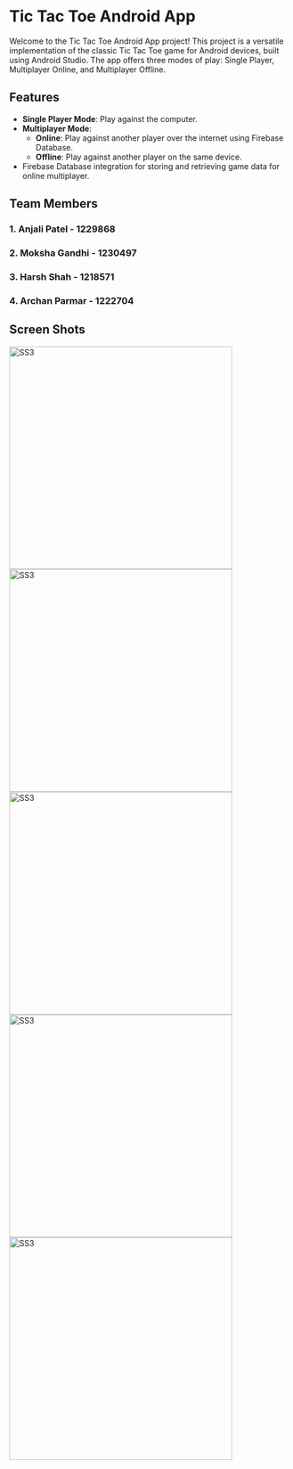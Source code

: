 # Tic Tac Toe Android App

Welcome to the Tic Tac Toe Android App project! This project is a versatile implementation of the classic Tic Tac Toe game for Android devices, built using Android Studio. The app offers three modes of play: Single Player, Multiplayer Online, and Multiplayer Offline.

## Features

- **Single Player Mode**: Play against the computer.
- **Multiplayer Mode**:
  - **Online**: Play against another player over the internet using Firebase Database.
  - **Offline**: Play against another player on the same device.
- Firebase Database integration for storing and retrieving game data for online multiplayer.

## Team Members
### 1. Anjali Patel - 1229868
### 2. Moksha Gandhi - 1230497
### 3. Harsh Shah - 1218571
### 4. Archan Parmar - 1222704

## Screen Shots
<img src="https://github.com/user-attachments/assets/a2e9275a-7464-49f7-b79a-97ea597f4146" alt="SS3" width="400"/>
<img src="https://github.com/user-attachments/assets/3af51f03-1a17-4819-adcb-e536d0dc311a" alt="SS3" width="400"/>
<img src="https://github.com/user-attachments/assets/af53555b-9e16-45aa-9e34-0320d9f21aec" alt="SS3" width="400"/>
<img src="https://github.com/user-attachments/assets/3a8c7516-ba6f-4aab-9e5f-c5ba39bf0e1a" alt="SS3" width="400"/>
<img src="https://github.com/user-attachments/assets/5728ef22-0ad8-4f3e-9b82-34d127b4e7e0" alt="SS3" width="400"/>
